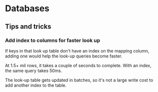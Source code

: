 # Databases

## Tips and tricks

### Add index to columns for faster look up

If keys in that look up table don't have an index on the mapping column, adding one 
would help the look-up queries become faster.

At 1.5+ mil rows, it takes a couple of seconds to complete. With an index, the same query takes 50ms.

The look-up table gets updated in batches, so it's not a large write cost to add another index to the table.

